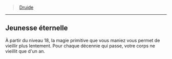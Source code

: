 ﻿---
!ClassFeatureItem
Id: druid_hd.md#jeunesse-éternelle
ParentLink: druid_hd.md#druide
Name: Jeunesse éternelle
ParentName: Druide
NameLevel: 2
Attributes:
  Name: Jeunesse éternelle
  Markdown: >+
    ## <!--Name-->Jeunesse éternelle<!--/Name-->


    À partir du niveau 18, la magie primitive que vous maniez vous permet de vieillir plus lentement. Pour chaque décennie qui passe, votre corps ne vieillit que d'un an.

AttributesDictionary: >+
  Name: Jeunesse éternelle

  Markdown: >+

    ## <!--Name-->Jeunesse éternelle<!--/Name-->





    À partir du niveau 18, la magie primitive que vous maniez vous permet de vieillir plus lentement. Pour chaque décennie qui passe, votre corps ne vieillit que d'un an.



---
> [Druide](hd_druid.md)

---

## Jeunesse éternelle

À partir du niveau 18, la magie primitive que vous maniez vous permet de vieillir plus lentement. Pour chaque décennie qui passe, votre corps ne vieillit que d'un an.

